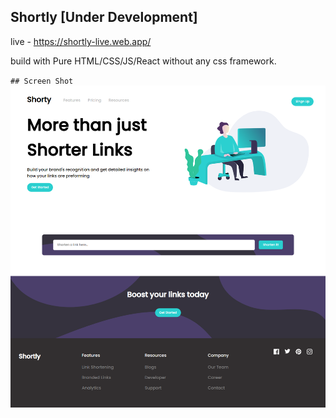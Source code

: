 ## Shortly [Under Development]
live - https://shortly-live.web.app/

build with Pure HTML/CSS/JS/React without any css framework.

`## Screen Shot`
<br/>
<img src="screenshot-localhost-3000-home-1607965175921.png"/>
